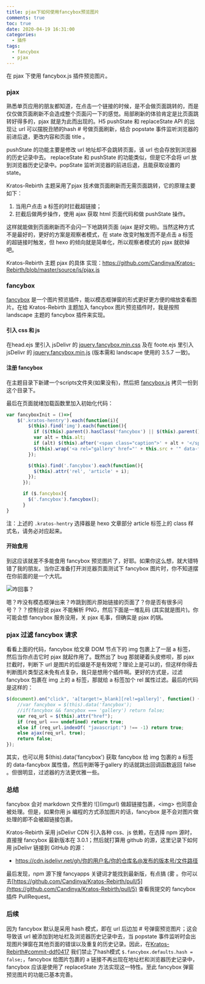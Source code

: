 ```yaml
---
title: pjax下如何使用fancybox预览图片
comments: true
toc: true
date: 2020-04-19 16:31:00
categories:
  - 插件
tags:
  - fancybox
  - pjax
---
```


在 pjax 下使用 fancybox.js 插件预览图片。

<!-- more--> 


### pjax 

熟悉单页应用的朋友都知道，在点击一个链接的时候，是不会做页面跳转的，而是仅仅做页面刷新不会造成整个页面闪一下的感觉。局部刷新的体验肯定是比页面跳转好得多的，pjax 就是为此而出现的。H5 pushState 和 replaceState API 的出现让 url 可以摆脱丑陋的hash  # 号做页面刷新，结合 popstate 事件监听浏览器的前进后退，更改内容和页面 title 。

pushState 的功能主要是修改 url 地址却不会跳转页面，该 url 也会存放到浏览器的历史记录中去。 replaceState 和 pushState 的功能类似，但是它不会将 url 放到浏览器历史记录中。popState 监听浏览器的前进后退，且能获取设置的 state。

Kratos-Rebirth 主题采用了pjax 技术做页面刷新而无需页面跳转，它的原理主要如下：

1. 当用户点击 a 标签的时拦截超链接；
2. 拦截后做两步操作，使用 ajax 获取 html 页面代码和做 pushState 操作。

这样就能做到页面刷新而不会闪一下地跳转页面 (ajax 是好文明)。当然这种方式不是最好的，更好的方案是观察者模式，在 state 改变时触发而不是点击 a 标签的超链接时触发，但 hexo 的倾向就是简单化，所以观察者模式的 pjax 就砍掉吧。

Kratos-Rebirth 主题 pjax 的具体 实现：https://github.com/Candinya/Kratos-Rebirth/blob/master/source/js/pjax.js

###  fancybox

[fancybox](https://github.com/fancyapps/fancybox) 是一个图片预览插件，能以模态框弹窗的形式更好更方便的缩放查看图片。在给 Kratos-Rebirth 主题加入 fancybox 图片预览插件时，我是按照 landscape 主题的 fancybox 插件来实现。

#### 引入 css 和 js 

在head.ejs 里引入  jsDelivr 的 [jquery.fancybox.min.css](https://cdn.jsdelivr.net/npm/@fancyapps/fancybox@3.5.7/dist/jquery.fancybox.min.css) 及在 foote.ejs  里引入  jsDelivr 的 [jquery.fancybox.min.js](https://cdn.jsdelivr.net/npm/@fancyapps/fancybox@3.5.7/dist/jquery.fancybox.min.js) (版本需和 landscape 使用的 3.5.7 一致)。

#### 注册 fancybox 

在主题目录下新建一个scripts文件夹(如果没有)，然后把 [fancybox.js](https://github.com/hexojs/hexo-theme-landscape/blob/master/scripts/fancybox.js) 拷贝一份到这个目录下。

最后在页面就绪加载函数里加入初始化代码：

``` javascript
var fancyboxInit = ()=>{
    $('.kratos-hentry').each(function(i){
        $(this).find('img').each(function(){
          if ($(this).parent().hasClass('fancybox') || $(this).parent().is('a')) return;
          var alt = this.alt;
          if (alt) $(this).after('<span class="caption">' + alt + '</span>');
          $(this).wrap('<a rel="gallery" href="' + this.src + '" data-fancybox=\"gallery\" data-caption="' + alt + '"></a>')
        });

        $(this).find('.fancybox').each(function(){
          $(this).attr('rel', 'article' + i);
        });
      });

      if ($.fancybox){
        $('.fancybox').fancybox();
      }
}
```

注：上述的 `.kratos-hentry` 选择器是 hexo 文章部分 article 标签上的 class 样式名，请务必对应起来。

#### 开始食用

到这应该就差不多能食用 fancybox 预览图片了，好耶。如果你这么想，就大错特错了我的朋友。当你正准备打开浏览器页面测试下 fancybox 图片时，你不知道摆在你前面的是一个大坑。

![咋回事？](https://i.loli.net/2020/04/19/umqwPHbjrU1Qysv.jpg)

嗯？咋没有模态框弹出来？咋跳到图片原始链接的页面了？你是否有很多问号？？？控制台说 pjax 不能解析 PNG，然后下面是一堆乱码 (其实就是图片)。你可能会想 fancybox 服务没用，关 pjax 毛事，但确实是 pjax 的锅。


### pjax 过滤 fancybox 请求

看看上面的代码，fancybox 给文章 DOM 节点下的  img  包裹上了一层 a 标签，然后当你点击它时 pjax 就起作用了。既然出了 bug 那就硬着头皮修呗，那 pjax 拦截时，判断下 url 是图片的后缀是不是有效呢？理论上是可以的，但这样你得去判断图片类型这未免有点复杂，我只是想用个插件啊。更好的方式是，过滤 fancybox 包裹在 img 上的 a 标签，那就给 a 标签加个 rel 属性过滤。最后的代码是这样的：

```js
$(document).on("click", 'a[target!=_blank][rel!=gallery]', function() {
    //var fancybox = $(this).data('fancybox');
    //if(fancybox && fancybox === 'gallery') return false;
    var req_url = $(this).attr("href");
    if (req_url === undefined) return true;
    else if (req_url.indexOf( "javascript:") !== -1) return true;
    else ajax(req_url, true);
    return false;
});
```

其实，也可以用 $(this).data('fancybox') 获取 fancybox 给 img 包裹的 a 标签的 data-fancybox 属性值，然后判断等于gallery 的话就跳出回调函数返回 false 。但很明显，过滤器的方法更优雅一些。

### 总结

fancybox 会对 markdown 文件里的  \!\[\]\(imgurl\) 做超链接包裹，\<img\>  也同意会被处理。但是，如果你用 js 编程的方式添加图片的话，fancybox 是不会对图片做处理的即不会被超链接包裹。

Kratos-Rebirth 采用 jsDelivr CDN 引入各种 css、js 依赖，在选择 npm 源时，直接搜 fancybox 最新版本在 3.0.1；然后就打算用 github 的源，这里记录下如何用 jsDelivr 链接到 GitHub 的源：

- https://cdn.jsdelivr.net/gh/你的用户名/你的仓库名@发布的版本号/文件路径

最后发现，npm 源下搜 fancyapps 关键词才能找到最新版，有点搞 (雾 。你可以去[https://github.com/Candinya/Kratos-Rebirth/pull/5](https://github.com/Candinya/Kratos-Rebirth/pull/5) 查看我提交的 fancybox 插件 PullRequest。

### 后续

因为 fancybox 默认是采用 hash 模式，即在 url 后边加 # 号弹窗预览图片；这会导致该 url 被添加到地址栏及浏览器历史记录中去，当 popstate 事件监听时会出现图片弹窗在其他页面的错误以及重复的历史记录。因此，在[Kratos-Rebirth#commit-ddf0417](https://github.com/Candinya/Kratos-Rebirth/commit/ddf0417d418674e69c069528cccd0d1aceca66f0) 我们禁止了hash模式 `$.fancybox.defaults.hash = false;`，fancybox 给图片包裹的 a 链接不再出现在地址栏和浏览器历史记录中，fancybox 应该是使用了 replaceState 方法实现这一特性。至此 fancybox 弹窗预览图片的功能已基本完善。